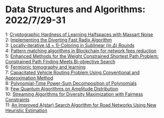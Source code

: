 # Data Structures and Algorithms: 2022/7/29-31  
1: [Cryptographic Hardness of Learning Halfspaces with Massart Noise](https://doi.org/10.48550/arXiv.2207.14266)  
2: [Implementing the Diverting Fast Radix Algorithm](https://doi.org/10.48550/arXiv.2207.14334)  
3: [Locally-iterative $(\Delta+1)$-Coloring in Sublinear (in $\Delta$)  Rounds](https://doi.org/10.48550/arXiv.2207.14458)  
4: [Pattern matching algorithms in Blockchain for network fees reduction](https://doi.org/10.48550/arXiv.2207.14592)  
5: [Enhanced Methods for the Weight Constrained Shortest Path Problem:  Constrained Path Finding Meets Bi-objective Search](https://doi.org/10.48550/arXiv.2207.14744)  
6: [Fermionic tomography and learning](https://doi.org/10.48550/arXiv.2207.14787)  
7: [Capacitated Vehicle Routing Problem Using Conventional and Approximation  Method](https://doi.org/10.48550/arXiv.2208.00046)  
8: [Polynomial-Time Power-Sum Decomposition of Polynomials](https://doi.org/10.48550/arXiv.2208.00122)  
9: [Few Quantum Algorithms on Amplitude Distribution](https://doi.org/10.48550/arXiv.2208.00162)  
10: [Streaming Algorithms for Diversity Maximization with Fairness  Constraints](https://doi.org/10.48550/arXiv.2208.00194)  
11: [An Improved A(star) Search Algorithm for Road Networks Using New Heuristic  Estimation](https://doi.org/10.48550/arXiv.2208.00312)  